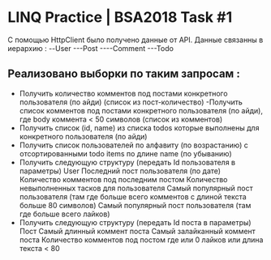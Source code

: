 # LINQ Practice | BSA2018 Task #1
С помощью HttpClient было получено данные от API.
Данные связанны в иерархию :
--User
---Post
----Comment
---Todo
## Реализовано выборки по таким запросам :
- Получить количество комментов под постами конкретного пользователя (по айди) (список из пост-количество)
-Получить список комментов под постами конкретного пользователя (по айди), где body коммента < 50 символов (список из комментов)
- Получить список (id, name) из списка todos которые выполнены для конкретного пользователя (по айди)
- Получить список пользователей по алфавиту (по возрастанию) с отсортированными todo items по длине name (по убыванию)
- Получить следующую структуру (передать Id пользователя в параметры)
User
Последний пост пользователя (по дате)
Количество комментов под последним постом
Количество невыполненных тасков для пользователя
Самый популярный пост пользователя (там где больше всего комментов с длиной текста больше 80 символов)
Самый популярный пост пользователя (там где больше всего лайков)
- Получить следующую структуру (передать Id поста в параметры)
Пост
Самый длинный коммент поста
Самый залайканный коммент поста
Количество комментов под постом где или 0 лайков или длина текста < 80
